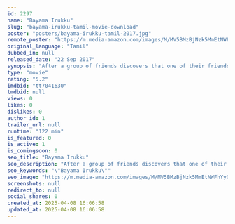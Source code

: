 ```yaml
---
id: 2297
name: "Bayama Irukku"
slug: "bayama-irukku-tamil-movie-download"
poster: "posters/bayama-irukku-tamil-2017.jpg"
remote_poster: "https://m.media-amazon.com/images/M/MV5BMzBjNzk5MmEtNWFhYy00MmJhLTgxNDgtM2E4OTUwNWNiZDdmXkEyXkFqcGdeQXVyMzYxOTQ3MDg@._V1_SX300.jpg"
original_language: "Tamil"
dubbed_in: null
released_date: "22 Sep 2017"
synopsis: "After a group of friends discovers that one of their friends is facing problems with his wife, who they believe is possessed by a ghost, they try to save him with the help of an exorcist."
type: "movie"
rating: "5.2"
imdbid: "tt7041630"
tmdbid: null
views: 0
likes: 0
dislikes: 0
author_id: 1
trailer_url: null
runtime: "122 min"
is_featured: 0
is_active: 1
is_comingsoon: 0
seo_title: "Bayama Irukku"
seo_description: "After a group of friends discovers that one of their friends is facing problems with his wife, who they believe is possessed by a ghost, they try to save him with the help of an exorcist."
seo_keywords: "\"Bayama Irukku\""
seo_image: "https://m.media-amazon.com/images/M/MV5BMzBjNzk5MmEtNWFhYy00MmJhLTgxNDgtM2E4OTUwNWNiZDdmXkEyXkFqcGdeQXVyMzYxOTQ3MDg@._V1_SX300.jpg"
screenshots: null
redirect_to: null
social_shares: 0
created_at: 2025-04-08 16:06:58
updated_at: 2025-04-08 16:06:58
---
```


